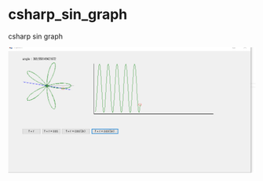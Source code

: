 # csharp_sin_graph
csharp sin graph

[![movie](https://github.com/JSpiner/csharp_sin_graph/raw/master/img.jpg)](https://github.com/JSpiner/csharp_sin_graph/raw/master/cam.mp4)
